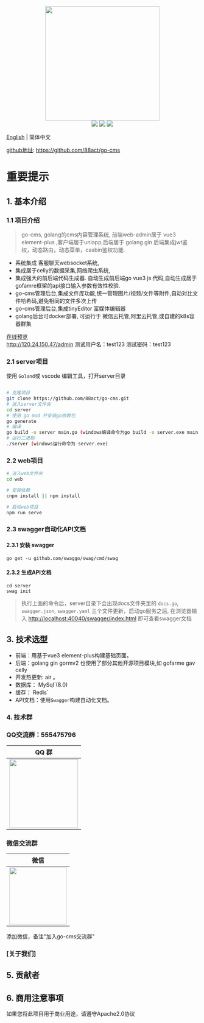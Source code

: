 <div align=center>
<img src="https://cms.88act.com/res/img/go-cms.png" width=300" height="300" />
</div>
<div align=center>
<img src="https://img.shields.io/badge/golang-1.16-blue"/>
<img src="https://img.shields.io/badge/gin-1.6.3-blue"/>
<img src="https://img.shields.io/badge/vue-3.0.0-blue"/> 
 
</div>

[English](./README-en.md) | 简体中文

 
[github地址](https://github.com/88act/go-cms): https://github.com/88act/go-cms
 
 

# 重要提示

 

## 1. 基本介绍

### 1.1 项目介绍

> go-cms, golang的cms内容管理系统, 前端web-admin居于 vue3 element-plus ,客户端居于uniapp,后端居于 golang gin  后端集成jwt鉴权，动态路由，动态菜单，casbin鉴权功能.
- 系统集成 客服聊天websocket系统, 
- 集成居于celly的数据采集,网络爬虫系统,
- 集成强大的前后端代码生成器. 自动生成前后端go vue3 js 代码,自动生成居于gofamre框架的api接口输入参数有效性校验.
- go-cms管理后台,集成文件库功能,统一管理图片/视频/文件等附件,自动对比文件哈希码,避免相同的文件多次上传
- go-cms管理后台,集成tinyEditor 富媒体编辑器
- golang后台可docker部署, 可运行于 微信云托管,阿里云托管,或自建的k8s容器群集


 
[在线预览](http://120.24.150.47/admin)   
http://120.24.150.47/admin
测试用户名：test123
测试密码：test123 
 

### 2.1 server项目

使用 `Goland`或 vscode 编辑工具，打开server目录 
```bash

# 克隆项目
git clone https://github.com/88act/go-cms.git
# 进入server文件夹
cd server 
# 使用 go mod 并安装go依赖包
go generate 
# 编译 
go build -o server main.go (windows编译命令为go build -o server.exe main.go ) 
# 运行二进制
./server (windows运行命令为 server.exe)
```

### 2.2 web项目

```bash
# 进入web文件夹
cd web

# 安装依赖
cnpm install || npm install

# 启动web项目
npm run serve
```

### 2.3 swagger自动化API文档

#### 2.3.1 安装 swagger

 
````
go get -u github.com/swaggo/swag/cmd/swag
````
  
#### 2.3.2 生成API文档

```` shell
cd server
swag init
````

> 执行上面的命令后，server目录下会出现docs文件夹里的 `docs.go`, `swagger.json`, `swagger.yaml` 三个文件更新，启动go服务之后, 在浏览器输入 [http://localhost:40040/swagger/index.html](http://localhost:40040/swagger/index.html) 即可查看swagger文档


## 3. 技术选型

- 前端：用基于vue3 element-plus构建基础页面。
- 后端：golang gin gormv2  也使用了部分其他开源项目模块,如 gofarme  gav celly
- 开发热更新: air 。
- 数据库： MySql`(8.0) 
- 缓存： Redis` 
- API文档：使用`Swagger`构建自动化文档。
 
 

### 4. 技术群

### QQ交流群：555475796
| QQ 群 |
|  :---:  |
| <img src="https://cms.88act.com/res/img/qq.jpg" width="180"/> |

### 微信交流群
| 微信 |
|  :---:  | 
| <img width="150" src="https://cms.88act.com/res/img/wx.png"> 

添加微信，备注"加入go-cms交流群"

### [关于我们] 

## 5. 贡献者
 
## 6. 商用注意事项

如果您将此项目用于商业用途，请遵守Apache2.0协议 

